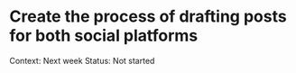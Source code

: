 # Create the process of drafting posts for both social platforms

Context: Next week
Status: Not started